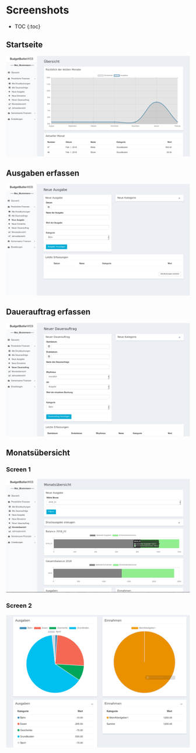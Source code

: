 # Screenshots

* TOC {:toc}

## Startseite

![](img/screenshots/dashboard.png)


## Ausgaben erfassen

![](img/screenshots/ausgabe.png)


## Dauerauftrag erfassen

![](img/screenshots/dauerauftrag.png)


## Monatsübersicht

### Screen 1
![](img/screenshots/monat1.png)

### Screen 2

![](img/screenshots/monat2.png)
